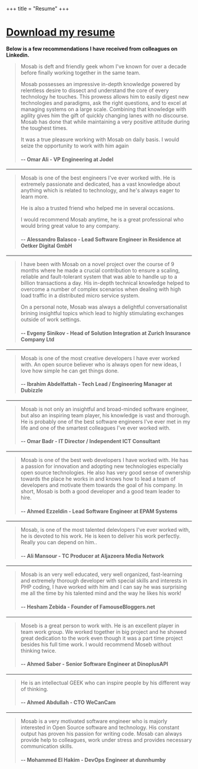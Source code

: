 +++
title = "Resume"
+++

# [Download my resume <i class="mdi mdi-file-pdf-box text-slate-600 mdi-48px my-auto dark:text-slate-300 align-middle"></i>](/files/MosabIbrahim.pdf)

**Below is a few recommendations I have received from colleagues on Linkedin.**


> Mosab is deft and friendly geek whom I've known for over a decade before finally working together in
> the same team.
> 
> Mosab possesses an impressive in-depth knowledge powered by relentless desire to dissect and
> understand the core of every technology he touches. This prowess allows him to easily digest new
> technologies and paradigms, ask the right questions, and to excel at managing systems on a large
> scale. Combining that knowledge with agility gives him the gift of quickly changing lanes with no
> discourse. Mosab has done that while maintaining a very positive attitude during the toughest times.
> 
> It was a true pleasure working with Mosab on daily basis. I would seize the opportunity to work with
> him again
> 
> 
> #### -- Omar Ali - VP Engineering at Jodel

---

> Mosab is one of the best engineers I've ever worked with. He is extremely passionate and dedicated,
> has a vast knowledge about anything which is related to technology, and he's always eager to learn
> more.
> 
> He is also a trusted friend who helped me in several occasions.
> 
> I would recommend Mosab anytime, he is a great professional who would bring great value to any
> company.
> 
> 
> #### -- Alessandro Balasco - Lead Software Engineer in Residence at Oetker Digital GmbH

---

> I have been with Mosab on a novel project over the course of 9 months where he made a crucial
> contribution to ensure a scaling, reliable and fault-tolerant system that was able to handle up to a
> billion transactions a day. His in-depth technical knowledge helped to overcome a number of complex
> scenarios when dealing with high load traffic in a distributed micro service system.
> 
> On a personal note, Mosab was always a delightful conversationalist brining insightful topics which
> lead to highly stimulating exchanges outside of work settings.
> 
> #### -- Evgeny Sinikov - Head of Solution Integration at Zurich Insurance Company Ltd

---

> Mosab is one of the most creative developers I have ever worked with. An open source believer who is
> always open for new ideas, I love how simple he can get things done.
> 
> #### -- Ibrahim Abdelfattah - Tech Lead / Engineering Manager at Dubizzle

---

> Mosab is not only an insightful and broad-minded software engineer, but also an inspiring team
> player, his knowledge is vast and thorough. He is probably one of the best software engineers I've
> ever met in my life and one of the smartest colleagues I've ever worked with.
> 
> #### -- Omar Badr - IT Director / Independent ICT Consultant

---

> Mosab is one of the best web developers I have worked with. He has a passion for innovation and
> adopting new technologies especially open source technologies. He also has very good sense of
> ownership towards the place he works in and knows how to lead a team of developers and motivate them
> towards the goal of his company. In short, Mosab is both a good developer and a good team leader to
> hire.
> 
> #### -- Ahmed Ezzeldin - Lead Software Engineer at EPAM Systems

---

> Mosab, is one of the most talented delevlopers I've ever worked with, he is devoted to his work. He
> is keen to deliver his work perfectly. Really you can depend on him..
> 
> #### -- Ali Mansour - TC Producer at Aljazeera Media Network

--- 

> Mosab is an very well educated, very well organized, fast-learning and extremely thorough developer
> with special skills and interests in PHP coding, I have worked with him and I can say he was
> surprising me all the time by his talented mind and the way he likes his work!
> 
> #### -- Hesham Zebida - Founder of FamouseBloggers.net

---

> Moseb is a great person to work with. He is an excellent player in team work group. We worked
> together in big project and he showed great dedication to the work even though it was a part time
> project besides his full time work. I would recommend Moseb without thinking twice.
> 
> #### -- Ahmed Saber - Senior Software Engineer at DinoplusAPI

---

> He is an intellectual GEEK who can inspire people by his different way of thinking.
> 
> #### -- Ahmed Abdullah - CTO WeCanCam

---

> Mosab is a very motivated software engineer who is majorly interested in Open Source software and
> technology. His constant output has proven his passion for writing code. Mosab can always provide
> help to colleagues, work under stress and provides necessary communication skills.
>
> #### -- Mohammed El Hakim - DevOps Engineer at dunnhumby
